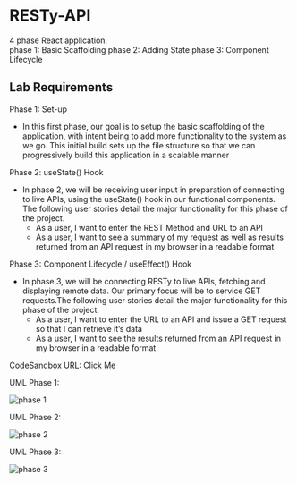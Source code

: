 # RESTy-API

4 phase React application.  
phase 1: Basic Scaffolding
phase 2: Adding State
phase 3: Component Lifecycle

## Lab Requirements

Phase 1: Set-up

- In this first phase, our goal is to setup the basic scaffolding of the application, with intent being to add more functionality to the system as we go. This initial build sets up the file structure so that we can progressively build this application in a scalable manner  

Phase 2: useState() Hook

- In phase 2, we will be receiving user input in preparation of connecting to live APIs, using the useState() hook in our functional components. The following user stories detail the major functionality for this phase of the project.
  - As a user, I want to enter the REST Method and URL to an API
  - As a user, I want to see a summary of my request as well as results returned from an API request in my browser in a readable format

Phase 3: Component Lifecycle / useEffect() Hook  

- In phase 3, we will be connecting RESTy to live APIs, fetching and displaying remote data. Our primary focus will be to service GET requests.The following user stories detail the major functionality for this phase of the project.  
  - As a user, I want to enter the URL to an API and issue a GET request so that I can retrieve it’s data  
  - As a user, I want to see the results returned from an API request in my browser in a readable format  

CodeSandbox URL: [Click Me](https://codesandbox.io/s/vibrant-shamir-hht55)

UML Phase 1:

![phase 1](../src/images/RESTy.jpg)

UML Phase 2:

![phase 2](../src/images/RESTy2.jpg)

UML Phase 3:  

![phase 3](../src/images/RESTy3.jpg)
